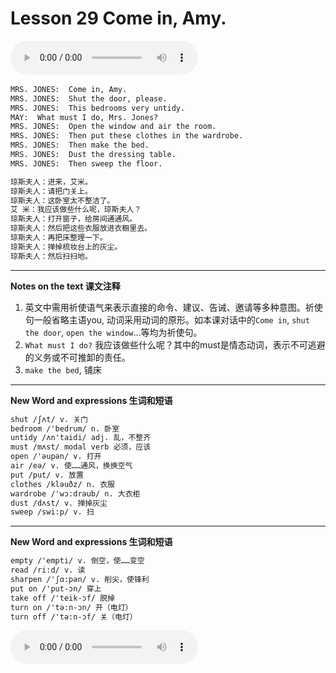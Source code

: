 # Lesson 29 Come in, Amy.

​<audio id="audio" controls="" loop="loop">
    <source id="mp3" src="https://online1.tingclass.net/lesson/shi0529/0000/16/29.mp3"> 
</audio>

```markdown
MRS. JONES:  Come in, Amy.
MRS. JONES:  Shut the door, please.
MRS. JONES:  This bedrooms very untidy.
MAY:  What must I do, Mrs. Jones?
MRS. JONES:  Open the window and air the room.
MRS. JONES:  Then put these clothes in the wardrobe.
MRS. JONES:  Then make the bed.
MRS. JONES:  Dust the dressing table.
MRS. JONES:  Then sweep the floor.

琼斯夫人：进来，艾米。
琼斯夫人：请把门关上。
琼斯夫人：这卧室太不整洁了。
艾 米：我应该做些什么呢，琼斯夫人？
琼斯夫人：打开窗子，给房间通通风。
琼斯夫人：然后把这些衣服放进衣橱里去。
琼斯夫人：再把床整理一下。
琼斯夫人：掸掉梳妆台上的灰尘。
琼斯夫人：然后扫扫地。
```

------------
**Notes on the text 课文注释**
1. 英文中需用祈使语气来表示直接的命令、建议、告诫、邀请等多种意图。祈使句一般省略主语you, 动词采用动词的原形。如本课对话中的`Come in`, `shut the door`, `open the window`…等均为祈使句。
2. `What must I do?` 我应该做些什么呢？其中的must是情态动词，表示不可逃避的义务或不可推卸的责任。
3. `make the bed`, 铺床

------------
**New Word and expressions 生词和短语**
```markdown
shut /ʃʌt/ v. 关门	
bedroom /'bedrum/ n. 卧室	
untidy /ʌn'taidi/ adj. 乱，不整齐	
must /mʌst/ modal verb 必须，应该	
open /'əupən/ v. 打开	
air /eə/ v. 使……通风，换换空气
put /put/ v. 放置
clothes /kləuðz/ n. 衣服
wardrobe /'wɔ:drəub/ n. 大衣柜
dust /dʌst/ v. 掸掉灰尘
sweep /swi:p/ v. 扫
```

------------
**New Word and expressions 生词和短语**
```markdown
empty /'empti/ v. 倒空，使……变空	
read /ri:d/ v. 读	
sharpen /'ʃɑ:pən/ v. 削尖，使锋利	
put on /'put-ɔn/ 穿上
take off /'teik-ɔf/ 脱掉
turn on /'tə:n-ɔn/ 开（电灯）
turn off /'tə:n-ɔf/ 关（电灯）
```

​<audio id="audio" controls="" loop="loop">
    <source id="mp3" src="https://i.xiao84.com/en-nce/1mp3-en/lesson30.mp3">
</audio>